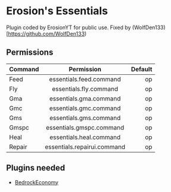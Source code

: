 # Erosion's Essentials
Plugin coded by ErosionYT for public use.
Fixed by (WolfDen133)[https://github.com/WolfDen133)

## Permissions
| Command  | Permission | Default |
| :------------ |:---------------:| -----:|
|Feed|essentials.feed.command|op|
|Fly|essentials.fly.command|op|
|Gma|essentials.gma.command|op|
|Gmc|essentials.gmc.command|op|
|Gms|essentials.gms.command|op|
|Gmspc|essentials.gmspc.command|op|
|Heal|essentials.heal.command|op|
|Repair|essentials.repairui.command|op|

## Plugins needed
- [BedrockEconomy](https://poggit.pmmp.io/p/BedrockEconomy/2.0.4)
